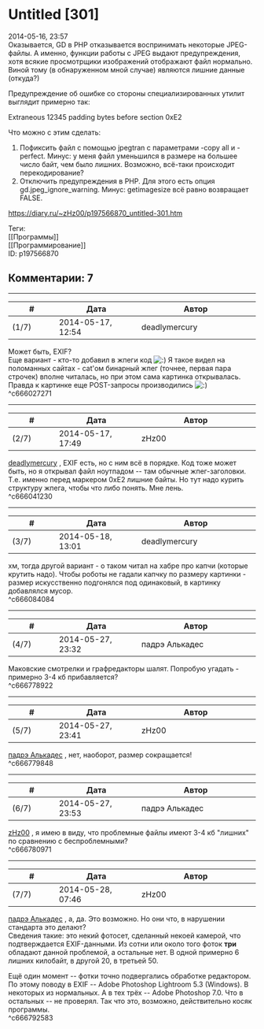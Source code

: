 Untitled [301]
==============

  
2014-05-16, 23:57  
 Оказывается, GD в PHP отказывается воспринимать некоторые JPEG-файлы. А именно, функции работы с JPEG выдают предупреждения, хотя всякие просмотрщики изображений отображают файл нормально. Виной тому (в обнаруженном мной случае) являются лишние данные (откуда?)   
   
 Предупреждение об ошибке со стороны специализированных утилит выглядит примерно так:   
   
 Extraneous 12345 padding bytes before section 0xE2   
   
 Что можно с этим сделать:   
 1) Пофиксить файл с помощью jpegtran с параметрами -copy all и -perfect. Минус: у меня файл уменьшился в размере на большее число байт, чем было лишних. Возможно, всё-таки происходит перекодирование?   
 2) Отключить предупреждения в PHP. Для этого есть опция gd.jpeg\_ignore\_warning. Минус: getimagesize всё равно возвращает FALSE.   
  
<https://diary.ru/~zHz00/p197566870_untitled-301.htm>  
  
Теги:  
[[Программы]]  
[[Программирование]]  
ID: p197566870  


Комментарии: 7
--------------

  


---



|         #         |              Дата              |                     Автор                     |           ID           |
| --- | --- | --- | --- |
| (1/7) | 2014-05-17, 12:54 | deadlymercury | c666027271 |

  
 Может быть, EXIF?   
 Еще вариант - кто-то добавил в жпеги код ![:)](http://static.diary.ru/picture/3.gif) Я такое видел на поломанных сайтах - cat'ом бинарный жпег (точнее, первая пара строчек) вполне читалась, но при этом сама картинка открывалась. Правда к картинке еще POST-запросы производились ![:)](http://static.diary.ru/picture/3.gif)   
 ^c666027271

---



|         #         |              Дата              |                     Автор                     |           ID           |
| --- | --- | --- | --- |
| (2/7) | 2014-05-17, 17:49 | zHz00 | c666041230 |

  
  [deadlymercury](http://crazysupp.diary.ru "Записки безумного саппорта")  , EXIF есть, но с ним всё в порядке. Код тоже может быть, но я открывал файл ноутпадом -- там обычные жпег-заголовки. Т.е. именно перед маркером 0xE2 лишние байты. Но тут надо курить структуру жпега, чтобы что либо понять. Мне лень.   
 ^c666041230

---



|         #         |              Дата              |                     Автор                     |           ID           |
| --- | --- | --- | --- |
| (3/7) | 2014-05-18, 13:01 | deadlymercury | c666084084 |

  
 хм, тогда другой вариант - о таком читал на хабре про капчи (которые крутить надо). Чтобы роботы не гадали капчку по размеру картинки - размер искусственно подгонялся под одинаковый, в картинку добавлялся мусор.   
 ^c666084084

---



|         #         |              Дата              |                     Автор                     |           ID           |
| --- | --- | --- | --- |
| (4/7) | 2014-05-27, 23:32 | падрэ Алькадес | c666778922 |

  
 Маковские смотрелки и графредакторы шалят. Попробую угадать - примерно 3-4 кб прибавляется?   
 ^c666778922

---



|         #         |              Дата              |                     Автор                     |           ID           |
| --- | --- | --- | --- |
| (5/7) | 2014-05-27, 23:41 | zHz00 | c666779848 |

  
  [падрэ Алькадес](http://alkades.diary.ru "Кусок, не спи, нам на следующей.")  , нет, наоборот, размер сокращается!   
 ^c666779848

---



|         #         |              Дата              |                     Автор                     |           ID           |
| --- | --- | --- | --- |
| (6/7) | 2014-05-27, 23:53 | падрэ Алькадес | c666780971 |

  
  [zHz00](https://zHz00.diary.ru "Untitled")  , я имею в виду, что проблемные файлы имеют 3-4 кб "лишних" по сравнению с беспроблемными?   
 ^c666780971

---



|         #         |              Дата              |                     Автор                     |           ID           |
| --- | --- | --- | --- |
| (7/7) | 2014-05-28, 07:46 | zHz00 | c666792583 |

  
  [падрэ Алькадес](http://alkades.diary.ru "Кусок, не спи, нам на следующей.")  , а, да. Это возможно. Но они что, в нарушении стандарта это делают?   
 Сведения такие: это некий фотосет, сделанный некоей камерой, что подтверждается EXIF-данными. Из сотни или около того фоток  **три**  обладают данной проблемой, а остальные нет. В одной примерно 6 лишних килобайт, в другой 20, в третьей 50.   
   
 Ещё один момент -- фотки точно подвергались обработке редактором. По этому поводу в EXIF -- Adobe Photoshop Lightroom 5.3 (Windows). В некоторых из нормальных. А в тех трёх -- Adobe Photoshop 7.0. Что в остальных -- не проверял. Так что это, возможно, действительно косяк программы.   
 ^c666792583